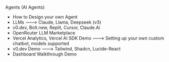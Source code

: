 Agents (AI Agents)
- How to Design your own Agent
- LLMs ---> Claude, Llama, Deepseek (v3)
- v0.dev, Bolt.new, Replit, Cursor, Claude.Ai
- OpenRouter LLM Marketplace
- Vercel Analytics, Vercel AI SDK Demo ---> Setting up your own custom chatbot, models supported
- v0.dev Demo ---> Tailwind, Shadcn, Lucide-React
- Dashboard Walkthrough Demo